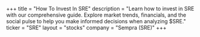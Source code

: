 +++
title = "How To Invest In SRE"
description = "Learn how to invest in SRE with our comprehensive guide. Explore market trends, financials, and the social pulse to help you make informed decisions when analyzing $SRE."
ticker = "SRE"
layout = "stocks"
company = "Sempra (SRE)"
+++

